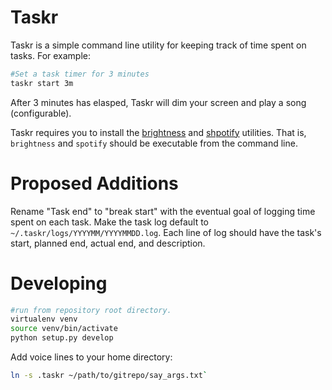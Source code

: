 # Taskr

Taskr is a simple command line utility for keeping track of time spent on
tasks. For example:

```bash
#Set a task timer for 3 minutes
taskr start 3m
```

After 3 minutes has elasped, Taskr will dim your screen and play a song
(configurable). 


Taskr requires you to install the [brightness][br] and [shpotify][spot]
utilities. That is, `brightness` and `spotify` should be executable from the
command line.

[br]: https://github.com/nriley/brightness
[spot]: https://github.com/hnarayanan/shpotify


# Proposed Additions

Rename "Task end" to "break start" with the eventual goal of logging time spent
on each task. Make the task log default to `~/.taskr/logs/YYYYMM/YYYYMMDD.log`.
Each line of log  should have the task's start, planned end, actual end, and
description.


# Developing

```bash
#run from repository root directory.
virtualenv venv
source venv/bin/activate
python setup.py develop
```
Add voice lines to your home directory: 

```bash
ln -s .taskr ~/path/to/gitrepo/say_args.txt`
```

